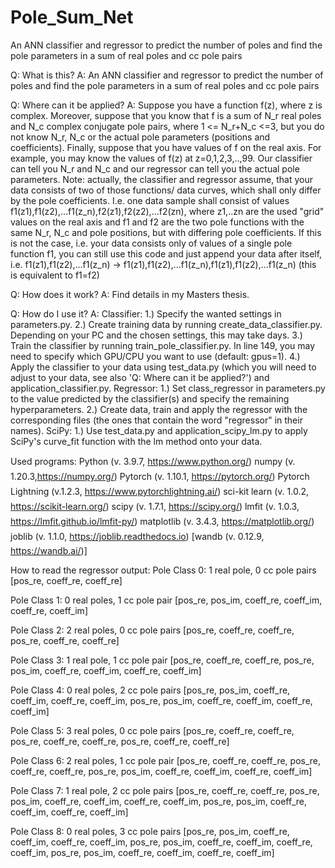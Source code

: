 # Pole_Sum_Net
An ANN classifier and regressor to predict the number of poles and find the pole parameters in a sum of real poles and cc pole pairs

Q: What is this?
A: An ANN classifier and regressor to predict the number of poles and find the pole parameters in a sum of real poles and cc pole pairs

Q: Where can it be applied?
A: Suppose you have a function f(z), where z is complex. 
Moreover, suppose that you know that f is a sum of N_r real poles and N_c complex conjugate pole pairs, where 1 <= N_r+N_c <=3, but you do not know N_r, N_c or the actual pole parameters (positions and coefficients). 
Finally, suppose that you have values of f on the real axis. For example, you may know the values of f(z) at z=0,1,2,3,..,99. 
Our classifier can tell you N_r and N_c and our regressor can tell you the actual pole parameters.
Note: actually, the classifier and regressor assume, that your data consists of two of those functions/ data curves, which shall only differ by the pole coefficients. 
I.e. one data sample shall consist of values f1(z1),f1(z2),...f1(z_n),f2(z1),f2(z2),...f2(zn), where z1,..zn are the used "grid" values on the real axis and f1 and f2 are the two pole functions with the same N_r, N_c and pole positions, but with differing pole coefficients.
If this is not the case, i.e. your data consists only of values of a single pole function f1, you can still use this code and just append your data after itself, i.e. f1(z1),f1(z2),...f1(z_n) -> f1(z1),f1(z2),...f1(z_n),f1(z1),f1(z2),...f1(z_n) (this is equivalent to f1=f2)

Q: How does it work?
A: Find details in my Masters thesis.

Q: How do I use it?
A:
Classifier:
1.) Specify the wanted settings in parameters.py.
2.) Create training data by running create_data_classifier.py. Depending on your PC and the chosen settings, this may take days.
3.) Train the classifier by running train_pole_classifier.py. In line 149, you may need to specify which GPU/CPU you want to use (default: gpus=1).
4.) Apply the classifier to your data using test_data.py (which you will need to adjust to your data, see also 'Q: Where can it be applied?') and application_classifier.py.
Regressor:
1.) Set class_regressor in parameters.py to the value predicted by the classifier(s) and specify the remaining hyperparameters.
2.) Create data, train and apply the regressor with the corresponding files (the ones that contain the word "regressor" in their names).
SciPy:
1.) Use test_data.py and application_scipy_lm.py to apply SciPy's curve_fit function with the lm method onto your data.

Used programs:
Python (v. 3.9.7, https://www.python.org/) 
numpy (v. 1.20.3,https://numpy.org/)
Pytorch (v. 1.10.1, https://pytorch.org/) 
Pytorch Lightning (v.1.2.3, https://www.pytorchlightning.ai/)
sci-kit learn (v. 1.0.2, https://scikit-learn.org/)
scipy (v. 1.7.1, https://scipy.org/) 
lmfit (v. 1.0.3, https://lmfit.github.io/lmfit-py/) 
matplotlib (v. 3.4.3, https://matplotlib.org/) 
joblib (v. 1.1.0, https://joblib.readthedocs.io) 
[wandb (v. 0.12.9, https://wandb.ai/)] 

How to read the regressor output:
Pole Class 0:   1 real pole,    0 cc pole pairs
[pos_re, coeff_re, coeff_re]

Pole Class 1:   0 real poles,   1 cc pole pair
[pos_re, pos_im, coeff_re, coeff_im, coeff_re, coeff_im]

Pole Class 2:   2 real poles,   0 cc pole pairs
[pos_re, coeff_re, coeff_re, 
 pos_re, coeff_re, coeff_re]

Pole Class 3:   1 real pole,    1 cc pole pair
[pos_re, coeff_re, coeff_re,
 pos_re, pos_im, coeff_re, coeff_im, coeff_re, coeff_im]

Pole Class 4:   0 real poles,   2 cc pole pairs
[pos_re, pos_im, coeff_re, coeff_im, coeff_re, coeff_im,
 pos_re, pos_im, coeff_re, coeff_im, coeff_re, coeff_im]

Pole Class 5:   3 real poles,   0 cc pole pairs
[pos_re, coeff_re, coeff_re,
 pos_re, coeff_re, coeff_re,
 pos_re, coeff_re, coeff_re]

Pole Class 6:   2 real poles,   1 cc pole pair
[pos_re, coeff_re, coeff_re,
 pos_re, coeff_re, coeff_re,
 pos_re, pos_im, coeff_re, coeff_im, coeff_re, coeff_im]

Pole Class 7:   1 real pole,    2 cc pole pairs
[pos_re, coeff_re, coeff_re,
 pos_re, pos_im, coeff_re, coeff_im, coeff_re, coeff_im,
 pos_re, pos_im, coeff_re, coeff_im, coeff_re, coeff_im]

Pole Class 8:   0 real poles,   3 cc pole pairs
[pos_re, pos_im, coeff_re, coeff_im, coeff_re, coeff_im,
 pos_re, pos_im, coeff_re, coeff_im, coeff_re, coeff_im,
 pos_re, pos_im, coeff_re, coeff_im, coeff_re, coeff_im]



